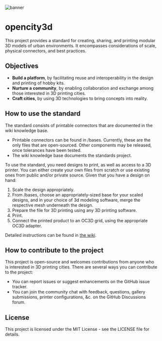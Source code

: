 ![banner](https://github.com/d0lfyn/opencity3d/assets/13762069/26e169b9-2794-45e0-92b4-4599e959dc65)

# opencity3d

This project provides a standard for creating, sharing, and printing modular 3D models of urban environments. It encompasses considerations of scale, physical connectors, and best practices.

## Objectives

- **Build a platform**, by facilitating reuse and interoperability in the design and printing of hobby kits.
- **Nurture a community**, by enabling collaboration and exchange among those interested in 3D printing cities.
- **Craft cities**, by using 3D technologies to bring concepts into reality.

## How to use the standard

The standard consists of printable connectors that are documented in the wiki knowledge base.

- Printable connectors can be found in /bases. Currently, these are the only files that are open-sourced. Other components may be released, once tolerances have been tested.
- The wiki knowledge base documents the standards project.

To use the standard, you need designs to print, as well as access to a 3D printer. You can either create your own files from scratch or use existing ones from public and/or private source. Given that you have a design on hand:

1. Scale the design appropriately.
2. From /bases, choose an appropriately-sized base for your scaled designs, and in your choice of 3d modeling software, merge the respective mesh underneath the design.
3. Prepare the file for 3D printing using any 3D printing software.
4. Print.
5. Connect the printed product to an OC3D grid, using the appropriate OC3D adapter.

Detailed instructions can be found in [the wiki](https://github.com/d0lfyn/opencity3d/wiki/How-to-use-the-oc3d-standard-(illustrated-guide)).

## How to contribute to the project

This project is open-source and welcomes contributions from anyone who is interested in 3D printing cities. There are several ways you can contribute to the project:

- You can report issues or suggest enhancements on the GitHub issue tracker.
- You can join the community chat with feedback, questions, gallery submissions, printer configurations, &c. on the GitHub Discussions forum.

## License

This project is licensed under the MIT License - see the LICENSE file for details.
